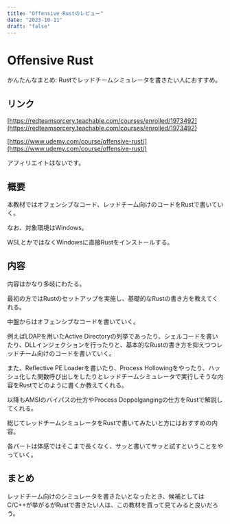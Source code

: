 ```yaml
---
title: "Offensive Rustのレビュー"
date: "2023-10-11"
draft: "false"
---
```

# Offensive Rust

かんたんなまとめ: Rustでレッドチームシミュレータを書きたい人におすすめ。

## リンク

[https://redteamsorcery.teachable.com/courses/enrolled/1973492](https://redteamsorcery.teachable.com/courses/enrolled/1973492)

[https://www.udemy.com/course/offensive-rust/](https://www.udemy.com/course/offensive-rust/)

アフィリエイトはないです。

## 概要

本教材ではオフェンシブなコード、レッドチーム向けのコードをRustで書いていく。

なお、対象環境はWindows。

WSLとかではなくWindowsに直接Rustをインストールする。

## 内容

内容はかなり多岐にわたる。

最初の方ではRustのセットアップを実施し、基礎的なRustの書き方を教えてくれる。

中盤からはオフェンシブなコードを書いていく。

例えばLDAPを用いたActive Directoryの列挙であったり、シェルコードを書いたり、DLLインジェクションを行ったりと、基本的なRustの書き方を抑えつつレッドチーム向けのコードを書いていく。

また、Reflective PE Loaderを書いたり、Process Hollowingをやったり、ハッシュ化した関数呼び出しをしたりとレッドチームシミュレータで実行しそうな内容をRustでどのように書くか教えてくれる。

以降もAMSIのバイパスの仕方やProcess Doppelgangingの仕方をRustで解説してくれる。

総じてレッドチームシミュレータをRustで書いてみたいと方にはおすすめの内容。

各パートは体感ではそこまで長くなく、サッと書いてサッと試すということをやっていく。

## まとめ

レッドチーム向けのシミュレータを書きたいとなったとき、候補としてはC/C++が挙がるがRustで書きたい人は、この教材を買って見てみると良いだろう。